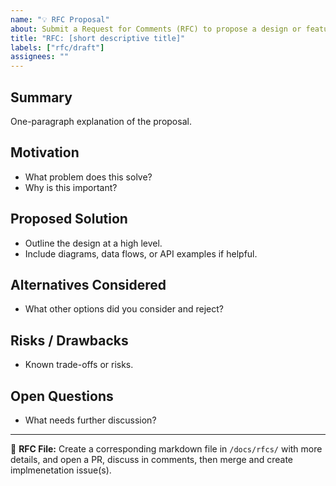 ```yaml
---
name: "💡 RFC Proposal"
about: Submit a Request for Comments (RFC) to propose a design or feature
title: "RFC: [short descriptive title]"
labels: ["rfc/draft"]
assignees: ""
---
```


## Summary

One-paragraph explanation of the proposal.

## Motivation

- What problem does this solve?
- Why is this important?

## Proposed Solution

- Outline the design at a high level.
- Include diagrams, data flows, or API examples if helpful.

## Alternatives Considered

- What other options did you consider and reject?

## Risks / Drawbacks

- Known trade-offs or risks.

## Open Questions

- What needs further discussion?

---

🔗 **RFC File:** Create a corresponding markdown file in `/docs/rfcs/` with more details, and open a PR, discuss in comments, then merge and create implmenetation issue(s).
